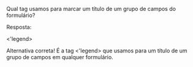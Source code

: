 Qual tag usamos para marcar um título de um grupo de campos do formulário?

Resposta:

<'legend>


Alternativa correta! É a tag <'legend> que usamos para um título de um grupo de campos em qualquer formulário.